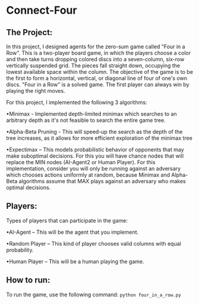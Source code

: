 # Connect-Four

## The Project:

In this project, I designed agents for the zero-sum game called "Four in a Row". This is a two-player board game, in which the players choose a color and then take turns dropping colored discs into a seven-column, six-row vertically suspended grid. The pieces fall straight down, occupying the lowest available space within the column. The objective of the game is to be the first to form a horizontal, vertical, or diagonal line of four of one's own discs. "Four in a Row" is a solved game. The first player can always win by playing the right moves. 

For this project, I implemented the following 3 algorithms:

•Minimax - Implemented depth-limited minimax which searches to an arbitrary depth as it's not feasible to search the entire game tree.

•Alpha-Beta Pruning - This will speed-up the search as the depth of the tree increases, as it allows for more efficient exploration of the minimax tree

•Expectimax – This models probabilistic behavior of opponents that may make suboptimal decisions. For this you will have chance nodes that will replace the MIN nodes (AI-Agent2 or Human Player). For this implementation, consider you will only be running against an adversary which chooses actions uniformly at random, because Minimax and Alpha-Beta algorithms assume that MAX plays against an adversary who makes optimal decisions.

## Players:
Types of players that can participate in the game:

•AI-Agent – This will be the agent that you implement.

•Random Player – This kind of player chooses valid columns with equal probability.

•Human Player – This will be a human playing the game.

## How to run:

To run the game, use the following command: `python four_in_a_row.py`
